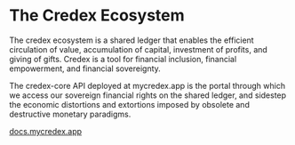 # The Credex Ecosystem

The credex ecosystem is a shared ledger that enables the efficient circulation of value, accumulation of capital, investment of profits, and giving of gifts. Credex is a tool for financial inclusion, financial empowerment, and financial sovereignty.

The credex-core API deployed at mycredex.app is the portal through which we access our sovereign financial rights on the shared ledger, and sidestep the economic distortions and extortions imposed by obsolete and destructive monetary paradigms.

[docs.mycredex.app](https://docs.mycredex.app/index.html)
